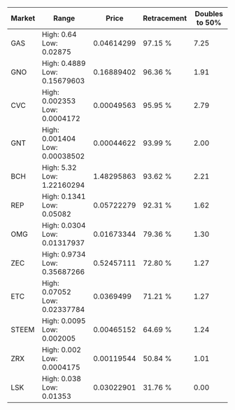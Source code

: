 | Market | Range | Price| Retracement | Doubles to 50% |
| --- | --- | --- | --- | --- |
| GAS | High: 0.64<br />Low: 0.02875 | 0.04614299 | 97.15 % | 7.25 |
| GNO | High: 0.4889<br />Low: 0.15679603 | 0.16889402 | 96.36 % | 1.91 |
| CVC | High: 0.002353<br />Low: 0.0004172 | 0.00049563 | 95.95 % | 2.79 |
| GNT | High: 0.001404<br />Low: 0.00038502 | 0.00044622 | 93.99 % | 2.00 |
| BCH | High: 5.32<br />Low: 1.22160294 | 1.48295863 | 93.62 % | 2.21 |
| REP | High: 0.1341<br />Low: 0.05082 | 0.05722279 | 92.31 % | 1.62 |
| OMG | High: 0.0304<br />Low: 0.01317937 | 0.01673344 | 79.36 % | 1.30 |
| ZEC | High: 0.9734<br />Low: 0.35687266 | 0.52457111 | 72.80 % | 1.27 |
| ETC | High: 0.07052<br />Low: 0.02337784 | 0.0369499 | 71.21 % | 1.27 |
| STEEM | High: 0.0095<br />Low: 0.002005 | 0.00465152 | 64.69 % | 1.24 |
| ZRX | High: 0.002<br />Low: 0.0004175 | 0.00119544 | 50.84 % | 1.01 |
| LSK | High: 0.038<br />Low: 0.01353 | 0.03022901 | 31.76 % | 0.00 |
